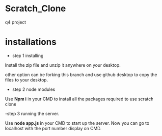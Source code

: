 # Scratch_Clone
q4 project

# installations
- step 1 installing

Install the zip file and unzip it anywhere on your desktop.

other option can be forking this branch and use github desktop to copy the files to your desktop.

- step 2 node modules 

Use **Npm i** in your CMD to install all the packages required to use scratch clone

-step 3 running the server.

Use **node app.js** in your CMD to start up the server. 
Now you can go to localhost with the port number display on CMD.


 
